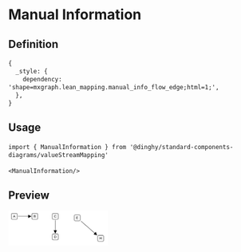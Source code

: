 # Manual Information

## Definition

```
{
  _style: { 
    dependency: 'shape=mxgraph.lean_mapping.manual_info_flow_edge;html=1;',
  },
}
```

## Usage

```
import { ManualInformation } from '@dinghy/standard-components-diagrams/valueStreamMapping'

<ManualInformation/>
```

## Preview

<img src="./manual-information.png" width="200"/>
